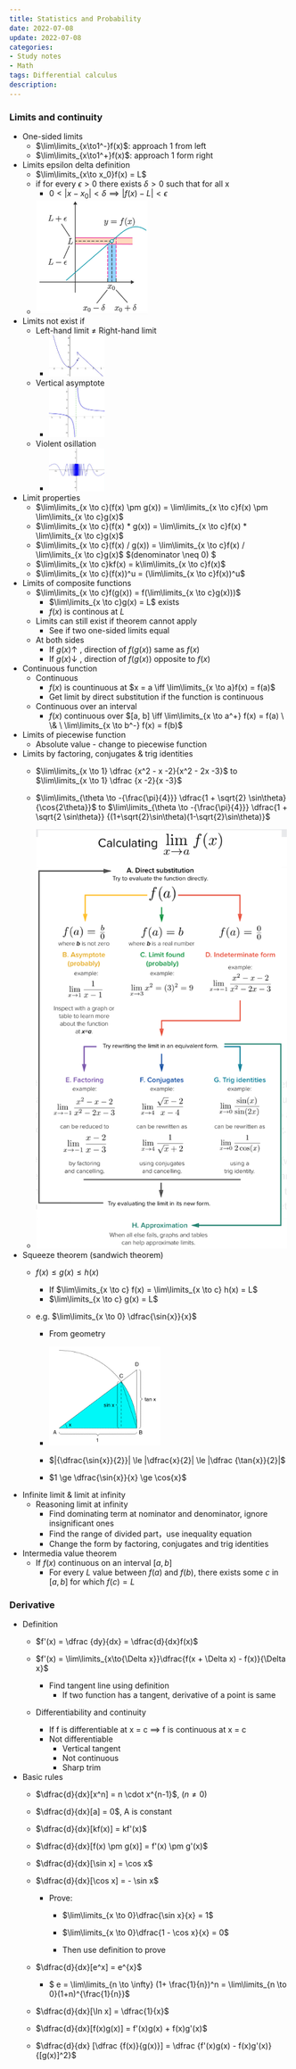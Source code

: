 ```yaml
---
title: Statistics and Probability
date: 2022-07-08
update: 2022-07-08
categories:
- Study notes
- Math
tags: Differential calculus
description: 
---
```


### Limits and continuity

- One-sided limits
    - $\lim\limits_{x\to1^-}f(x)$: approach 1 from left
    - $\lim\limits_{x\to1^+}f(x)$: approach 1 form right
- Limits epsilon delta definition
    - $\lim\limits_{x\to x_0}f(x) = L$
    - if for every $\epsilon > 0$ there exists $\delta > 0$ such that for all x
        - $0 < |x -x_0| < \delta \implies |f(x) - L| < \epsilon$
    - <img src="https://raw.githubusercontent.com/zoe-gif/images/master/20220712220547.png" width="200" height="">
- Limits not exist if
    - Left-hand limit $\not =$ Right-hand limit
        - <img src="https://raw.githubusercontent.com/zoe-gif/images/master/20220712213026.png" width="100" height="">
    - Vertical asymptote
        - <img src="https://raw.githubusercontent.com/zoe-gif/images/master/20220712213034.png" width="100" height="">
    - Violent osillation
        - <img src="https://raw.githubusercontent.com/zoe-gif/images/master/20220712213726.png" width="100" height="">
- Limit properties
    - $\lim\limits_{x \to c}(f(x) \pm g(x)) = \lim\limits_{x \to c}f(x) \pm \lim\limits_{x \to c}g(x)$ 
    - $\lim\limits_{x \to c}(f(x) * g(x)) = \lim\limits_{x \to c}f(x) * \lim\limits_{x \to c}g(x)$ 
    - $\lim\limits_{x \to c}(f(x) / g(x)) = \lim\limits_{x \to c}f(x) / \lim\limits_{x \to c}g(x)$ $(denominator \neq 0) $
    - $\lim\limits_{x \to c}kf(x) = k\lim\limits_{x \to c}f(x)$ 
    - $\lim\limits_{x \to c}(f(x))^u = (\lim\limits_{x \to c}f(x))^u$ 
- Limits of composite functions
    - $\lim\limits_{x \to c}f(g(x)) = f(\lim\limits_{x \to c}g(x)))$ 
        - $\lim\limits_{x \to c}g(x) = L$  exists
        - $f(x)$ is continous at $L$
    - Limits can still exist if theorem cannot apply
        - See if two one-sided limits equal
    - At both sides
        - If $g(x) \uparrow$ , direction of $f(g(x))$ same as $f(x)$
        - If $g(x) \downarrow$ , direction of $f(g(x))$ opposite to $f(x)$
- Continuous function
    - Continuous
        - $f(x)$ is countinuous at $x = a \iff \lim\limits_{x \to a}f(x) = f(a)$
        - Get limit by direct substitution if the function is continuous
    - Continuous over an interval
        - $f(x)$ continuous over $[a, b] \iff \lim\limits_{x \to a^+} f(x) = f(a) \  \& \ \lim\limits_{x \to b^-} f(x) = f(b)$ 
- Limits of piecewise function
    - Absolute value - change to piecewise function
- Limits by factoring, conjugates & trig identities
    - $\lim\limits_{x \to 1} \dfrac {x^2 - x -2}{x^2 - 2x -3}$ to $\lim\limits_{x \to 1} \dfrac {x -2}{x -3}$

    - $\lim\limits_{\theta \to -{\frac{\pi}{4}}} \dfrac{1 + \sqrt{2} \sin\theta}{\cos{2\theta}}$ to $\lim\limits_{\theta \to -{\frac{\pi}{4}}} \dfrac{1 + \sqrt{2 \sin\theta}} {(1+\sqrt{2}\sin\theta)(1-\sqrt{2}\sin\theta)}$
    - <img src="https://raw.githubusercontent.com/zoe-gif/images/master/20220714220524.png" width="450" height="">
- Squeeze theorem (sandwich theorem)
    - $f(x) \le g(x) \le h(x)$
        - If $\lim\limits_{x \to c} f(x) = \lim\limits_{x \to c} h(x) = L$
        - $\lim\limits_{x \to c} g(x) = L$
        
    - e.g. $\lim\limits_{x \to 0} \dfrac{\sin{x}}{x}$
        - From geometry
        - <img src="https://raw.githubusercontent.com/zoe-gif/images/master/20220714231832.png" width="200" height="">
        - $|{\dfrac{\sin{x}}{2}}| \le |\dfrac{x}{2}| \le |\dfrac {\tan{x}}{2}|$

        - $1 \ge \dfrac{\sin{x}}{x} \ge \cos{x}$
- Infinite limit & limit at infinity
    - Reasoning limit at infinity
        - Find dominating term at nominator and denominator, ignore insignificant ones
        - Find the range of divided part，use inequality equation
        - Change the form by factoring, conjugates and trig identities
- Intermedia value theorem
    - If $f(x)$ continuous on an interval $[a, b]$
        - For every $L$ value between $f(a)$ and $f(b)$, there exists some $c$ in $[a, b]$ for which $f(c) = L$

### Derivative

- Definition  
    - $f'(x) = \dfrac {dy}{dx} = \dfrac{d}{dx}f(x)$

    - $f'(x) = \lim\limits_{x\to{\Delta x}}\dfrac{f(x + \Delta x) - f(x)}{\Delta x}$
        - Find tangent line using definition
            - If two function has a tangent, derivative of a point is same
    - Differentiability and continuity
        - If f is differentiable at x = c $\implies$ f is continuous at x = c
        - Not differentiable
            - Vertical tangent
            - Not continuous
            - Sharp trim
- Basic rules
    - $\dfrac{d}{dx}[x^n] = n \cdot x^{n-1}$, $(n \neq 0)$

    - $\dfrac{d}{dx}[a] = 0$, A is constant

    - $\dfrac{d}{dx}[kf(x)] = kf'(x)$

    - $\dfrac{d}{dx}[f(x) \pm g(x)] = f'(x) \pm g'(x)$

    - $\dfrac{d}{dx}[\sin x] = \cos x$

    - $\dfrac{d}{dx}[\cos x] = - \sin x$ 

        - Prove:
            - $\lim\limits_{x \to 0}\dfrac{\sin x}{x} = 1$

            - $\lim\limits_{x \to 0}\dfrac{1 - \cos x}{x} = 0$

            - Then use definition to prove
    - $\dfrac{d}{dx}[e^x] = e^{x}$
        - $ e = \lim\limits_{n \to \infty} (1+ \frac{1}{n})^n = \lim\limits_{n \to 0}(1+n)^{\frac{1}{n}}$
    - $\dfrac{d}{dx}[\ln x] = \dfrac{1}{x}$

    - $\dfrac{d}{dx}[f(x)g(x)] = f'(x)g(x) + f(x)g'(x)$

    - $\dfrac{d}{dx} [\dfrac {f(x)}{g(x)}] = \dfrac {f'(x)g(x) - f(x)g'(x)}{[g(x)]^2}$

